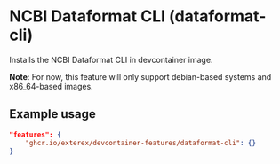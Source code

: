 # NCBI Dataformat CLI (dataformat-cli)

Installs the NCBI Dataformat CLI in devcontainer image.

**Note**: For now, this feature will only support debian-based systems and x86_64-based images.

## Example usage

```json
"features": {
    "ghcr.io/exterex/devcontainer-features/dataformat-cli": {}
}
```
